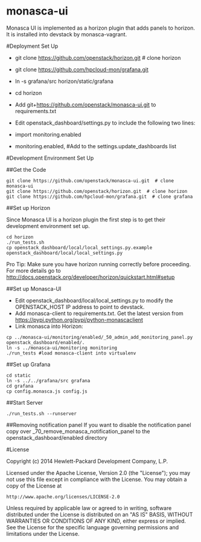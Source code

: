 monasca-ui
==========

Monasca UI is implemented as a horizon plugin that adds panels to horizon. It is installed into devstack
by monasca-vagrant.

#Deployment Set Up

* git clone https://github.com/openstack/horizon.git  # clone horizon
* git clone https://github.com/hpcloud-mon/grafana.git
* ln -s grafana/src horizon/static/grafana

* cd horizon
* Add git+https://github.com/openstack/monasca-ui.git  to requirements.txt
* Edit openstack_dashboard/settings.py to include the following two lines:
* import monitoring.enabled
* monitoring.enabled, #Add to the settings.update_dashboards list


#Development Environment Set Up

##Get the Code

```
git clone https://github.com/openstack/monasca-ui.git  # clone monasca-ui
git clone https://github.com/openstack/horizon.git  # clone horizon
git clone https://github.com/hpcloud-mon/grafana.git  # clone grafana
```

##Set up Horizon

Since Monasca UI is a horizon plugin the first step is to get their development environment set up.

```
cd horizon
./run_tests.sh
cp openstack_dashboard/local/local_settings.py.example openstack_dashboard/local/local_settings.py
```

Pro Tip: Make sure you have horizon running correctly before proceeding.
For more details go to http://docs.openstack.org/developer/horizon/quickstart.html#setup

##Set up Monasca-UI

* Edit openstack_dashboard/local/local_settings.py to modify the OPENSTACK_HOST IP address to point to devstack.
* Add monasca-client to requirements.txt. Get the latest version from https://pypi.python.org/pypi/python-monascaclient
* Link monasca into Horizon:

```
cp ../monasca-ui/monitoring/enabled/_50_admin_add_monitoring_panel.py openstack_dashboard/enabled/.
ln -s ../monasca-ui/monitoring monitoring
./run_tests #load monasca-client into virtualenv
```

##Set up Grafana

```
cd static
ln -s ../../grafana/src grafana
cd grafana
cp config.monasca.js config.js
```

##Start Server

```
./run_tests.sh --runserver
```

##Removing notification panel
If you want to disable the notification panel copy over _70_remove_monasca_notification_panel to the openstack_dashboard/enabled directory

#License

Copyright (c) 2014 Hewlett-Packard Development Company, L.P.

Licensed under the Apache License, Version 2.0 (the "License");
you may not use this file except in compliance with the License.
You may obtain a copy of the License at

    http://www.apache.org/licenses/LICENSE-2.0
    
Unless required by applicable law or agreed to in writing, software
distributed under the License is distributed on an "AS IS" BASIS,
WITHOUT WARRANTIES OR CONDITIONS OF ANY KIND, either express or
implied.
See the License for the specific language governing permissions and
limitations under the License.

